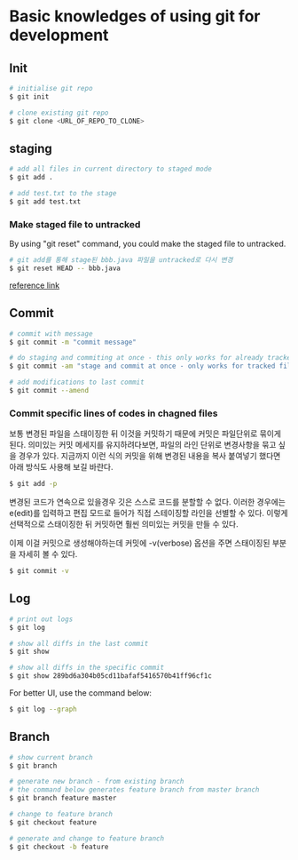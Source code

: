 # Basic knowledges of using git for development

## Init

```bash
# initialise git repo
$ git init

# clone existing git repo
$ git clone <URL_OF_REPO_TO_CLONE>
```

## staging

```bash
# add all files in current directory to staged mode
$ git add .

# add test.txt to the stage
$ git add test.txt
```

### Make staged file to untracked

By using "git reset" command, you could make the staged file to untracked.

```bash
# git add를 통해 stage된 bbb.java 파일을 untracked로 다시 변경
$ git reset HEAD -- bbb.java
```

[reference link](https://codechacha.com/ko/git-remove-files-from-staging-area/)

## Commit

```bash
# commit with message
$ git commit -m "commit message"

# do staging and commiting at once - this only works for already tracked files (cannot use for new file)
$ git commit -am "stage and commit at once - only works for tracked files"

# add modifications to last commit
$ git commit --amend
```

### Commit specific lines of codes in chagned files

보통 변경된 파일을 스태이징한 뒤 이것을 커밋하기 때문에 커밋은 파일단위로 묶이게 된다. 의미있는 커밋 메세지를 유지하려다보면, 파일의 라인 단위로 변경사항을 묶고 싶을 경우가 있다. 지금까지 이런 식의 커밋을 위해 변경된 내용을 복사 붙여넣기 했다면 아래 방식도 사용해 보길 바란다.

```bash
$ git add -p
```

변경된 코드가 연속으로 있을경우 깃은 스스로 코드를 분할할 수 없다. 이러한 경우에는 e(edit)를 입력하고 편집 모드로 들어가 직접 스테이징할 라인을 선별할 수 있다.
이렇게 선택적으로 스태이징한 뒤 커밋하면 훨씬 의미있는 커밋을 만들 수 있다.

이제 이걸 커밋으로 생성해야하는데 커밋에 -v(verbose) 옵션을 주면 스태이징된 부분을 자세히 볼 수 있다.

```bash
$ git commit -v
```

## Log

```bash
# print out logs
$ git log

# show all diffs in the last commit
$ git show

# show all diffs in the specific commit
$ git show 289bd6a304b05cd11bafaf5416570b41ff96cf1c
```

For better UI, use the command below:

```bash
$ git log --graph
```

## Branch

```bash
# show current branch
$ git branch

# generate new branch - from existing branch
# the command below generates feature branch from master branch
$ git branch feature master

# change to feature branch
$ git checkout feature

# generate and change to feature branch
$ git checkout -b feature
```
